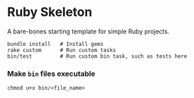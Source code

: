 # Ruby Skeleton

A bare-bones starting template for simple Ruby projects.

```
bundle install   # Install gems
rake custom      # Run custom tasks
bin/test         # Run custom bin task, such as tests here
```

### Make `bin` files executable

```
chmod u+x bin/<file_name>
```
